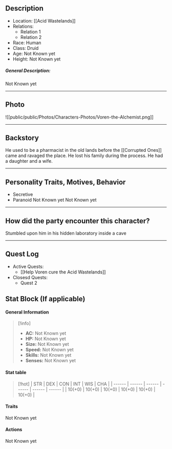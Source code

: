 
## Description
- Location: [[Acid Wastelands]]
- Relations: 
	- Relation 1
	- Relation 2
- Race: Human
- Class: Druid
- Age: Not Known yet
- Height: Not Known yet

##### General Description:
Not Known yet



---

## Photo
![[public/public/Photos/Characters-Photos/Voren-the-Alchemist.png]]


---

## Backstory
He used to be a pharmacist in the old lands before the [[Corrupted Ones]] came and ravaged the place. He lost his family during the process. He had a daughter and a wife.

---


## Personality Traits, Motives, Behavior
- Secretive
- Paranoid
Not Known yet
Not Known yet

---

## How did the party encounter this character?
Stumbled upon him in his hidden laboratory inside a cave

---


## Quest Log
- Active Quests:
	- [[Help Voren cure the Acid Wastelands]]
- Closesd Quests:
	- Quest 2


## Stat Block (If applicable)
#### General Information

>[!info]
>- **AC:** Not Known yet
>- **HP:** Not Known yet
>- **Size:** Not Known yet
>- **Speed:** Not Known yet
>- **Skills:** Not Known yet
>- **Senses:** Not Known yet

#### Stat table

>[!hot]
>| STR    | DEX    | CON    | INT    | WIS    | CHA    |
>| ------ | ------ | ------ | ------ | ------ | ------ |
>| 10(+0) | 10(+0) | 10(+0) | 10(+0) | 10(+0) | 10(+0) |

#### Traits

Not Known yet 


#### Actions

Not Known yet 